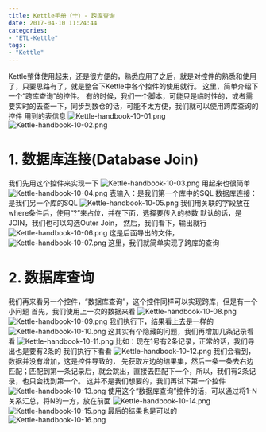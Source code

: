 ```yaml
---
title: Kettle手册（十）- 跨库查询
date: 2017-04-10 11:24:44
categories:
- "ETL-Kettle"
tags:
- "Kettle"
---
```

Kettle整体使用起来，还是很方便的，熟悉应用了之后，就是对控件的熟悉和使用了，只要思路有了，就是整合下Kettle中各个控件的使用就行。
这里，简单介绍下一个“跨库查询”的控件。
有的时候，我们一个脚本，可能只是临时性的，或者需要实时的去查一下，同步到数仓的话，可能不太方便，我们就可以使用跨库查询的控件
用到的表信息
![Kettle-handbook-10-01.png](http://7xl61k.com1.z0.glb.clouddn.com/Kettle-handbook-10-01.png-blog.photo)
![Kettle-handbook-10-02.png](http://7xl61k.com1.z0.glb.clouddn.com/Kettle-handbook-10-02.png-blog.photo)

<!-- more -->

# 1. 数据库连接(Database Join)
我们先用这个控件来实现一下
![Kettle-handbook-10-03.png](http://7xl61k.com1.z0.glb.clouddn.com/Kettle-handbook-10-03.png-blog.photo)
用起来也很简单
![Kettle-handbook-10-04.png](http://7xl61k.com1.z0.glb.clouddn.com/Kettle-handbook-10-04.png-blog.photo)
表输入：是我们第一个库中的SQL
数据库连接：是我们另一个库的SQL
![Kettle-handbook-10-05.png](http://7xl61k.com1.z0.glb.clouddn.com/Kettle-handbook-10-05.png-blog.photo)
我们用关联的字段放在where条件后，使用“?”来占位，并在下面，选择要传入的参数
默认的话，是JOIN，我们也可以勾选Outer Join，
然后，我们看下，输出就行
![Kettle-handbook-10-06.png](http://7xl61k.com1.z0.glb.clouddn.com/Kettle-handbook-10-06.png-blog.photo)
这是后面导出的文件，
![Kettle-handbook-10-07.png](http://7xl61k.com1.z0.glb.clouddn.com/Kettle-handbook-10-07.png-blog.photo)
这里，我们就简单实现了跨库的查询

# 2. 数据库查询
我们再来看另一个控件，“数据库查询”，这个控件同样可以实现跨库，但是有一个小问题
首先，我们使用上一次的数据来看
![Kettle-handbook-10-08.png](http://7xl61k.com1.z0.glb.clouddn.com/Kettle-handbook-10-08.png-blog.photo)
![Kettle-handbook-10-09.png](http://7xl61k.com1.z0.glb.clouddn.com/Kettle-handbook-10-09.png-blog.photo)
我们执行下，结果看上去是一样的
![Kettle-handbook-10-10.png](http://7xl61k.com1.z0.glb.clouddn.com/Kettle-handbook-10-10.png-blog.photo)
这其实有个隐藏的问题，我们再增加几条记录看看
![Kettle-handbook-10-11.png](http://7xl61k.com1.z0.glb.clouddn.com/Kettle-handbook-10-11.png-blog.photo)
比如：现在1号有2条记录，正常的话，我们导出也是要有2条的
我们执行下看看
![Kettle-handbook-10-12.png](http://7xl61k.com1.z0.glb.clouddn.com/Kettle-handbook-10-12.png-blog.photo)
我们会看到，数据并没有增加，这是控件导致的，
先获取左边的结果集，然后一条一条去右边匹配；匹配到第一条记录后，就会跳出，直接去匹配下一个，所以，我们有2条记录，也只会找到第一个。
这并不是我们想要的，我们再试下第一个控件
![Kettle-handbook-10-13.png](http://7xl61k.com1.z0.glb.clouddn.com/Kettle-handbook-10-13.png-blog.photo)
使用这个“数据库查询”控件的话，可以通过将1-N关系汇总，将N的一方，放在前面
![Kettle-handbook-10-14.png](http://7xl61k.com1.z0.glb.clouddn.com/Kettle-handbook-10-14.png-blog.photo)
![Kettle-handbook-10-15.png](http://7xl61k.com1.z0.glb.clouddn.com/Kettle-handbook-10-15.png-blog.photo)
最后的结果也是可以的
![Kettle-handbook-10-16.png](http://7xl61k.com1.z0.glb.clouddn.com/Kettle-handbook-10-16.png-blog.photo)

